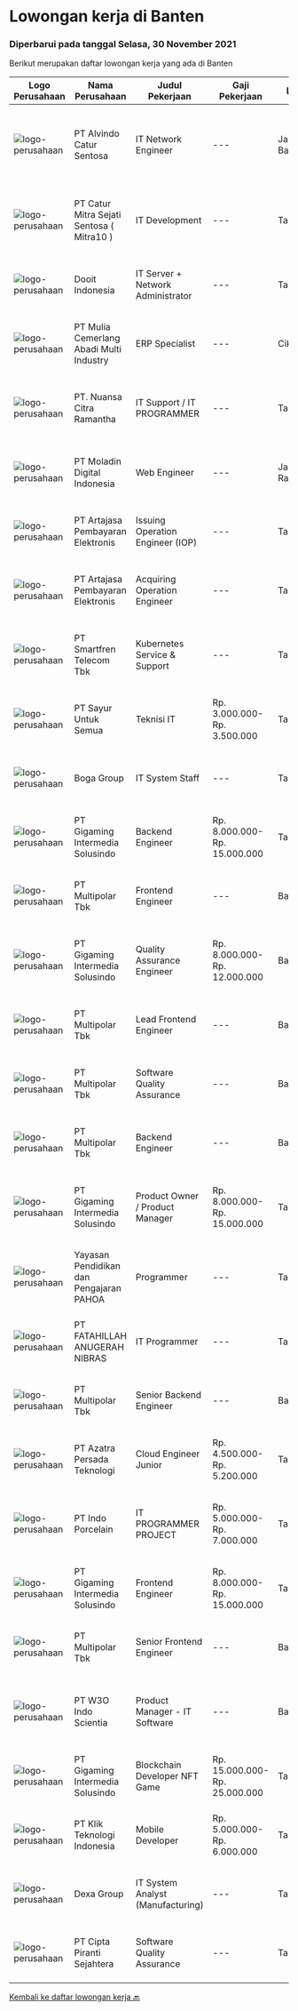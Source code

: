 
  # Lowongan kerja di Banten

  ### Diperbarui pada tanggal Selasa, 30 November 2021

  Berikut merupakan daftar lowongan kerja yang ada di Banten

  |Logo Perusahaan | Nama Perusahaan | Judul Pekerjaan | Gaji Pekerjaan | Lokasi | Deskripsi | Tanggal diunggah | Pranala |
  | -------------- | --------------- | --------------- | --------- | --------- | -------------- | ------- | ----------- |
  |![logo-perusahaan](https://image-service-cdn.seek.com.au/918d7369560472c72e1a82df8e34bf4afef11329/ee4dce1061f3f616224767ad58cb2fc751b8d2dc)|PT Alvindo Catur Sentosa|IT Network Engineer|---|Jakarta Barat|BERPENGALAMAN DALAM MENGELOLA DAN MEMBUAT JARINGAN KOMPUTER DALAM TOPOLOGY LAN &amp; WAN MIN 2 THN DALAM 1 PERUSAHAAN MAMPU MELAKUKAN INSTALASI...|Senin, 29 November 2021|https://www.jobstreet.co.id/id/job/it-network-engineer-3704002?token=0~55421d24-2df2-4436-a878-a158ea94cf72&sectionRank=1&jobId=jobstreet-id-job-3704002|
|![logo-perusahaan](https://image-service-cdn.seek.com.au/061d1c87d834317cd58004916159f8726e39b2c9/ee4dce1061f3f616224767ad58cb2fc751b8d2dc)|PT Catur Mitra Sejati Sentosa ( Mitra10 )|IT Development|---|Tangerang|Candidate must possess at least Bachelor's Degree/Post Graduate Degree in Computer Science/Information Technology or equivalent. At least 2 Year(s) of...|Senin, 29 November 2021|https://www.jobstreet.co.id/id/job/it-development-3693909?token=0~55421d24-2df2-4436-a878-a158ea94cf72&sectionRank=2&jobId=jobstreet-id-job-3693909|
|![logo-perusahaan](https://image-service-cdn.seek.com.au/ccbb4273251b29d6e874effb154c2f99de29bfa0/ee4dce1061f3f616224767ad58cb2fc751b8d2dc)|Dooit Indonesia|IT Server + Network Administrator|---|Tangerang|Qualifications for IT Server + Network Administrator Understanding of Server technologies, operation procedure and virtualization concepts....|Senin, 29 November 2021|https://www.jobstreet.co.id/id/job/it-server-network-administrator-3704561?token=0~55421d24-2df2-4436-a878-a158ea94cf72&sectionRank=3&jobId=jobstreet-id-job-3704561|
|![logo-perusahaan](https://image-service-cdn.seek.com.au/b9c65e2b9b2fe6c4e6102dd460dd4e9c0471ac00/ee4dce1061f3f616224767ad58cb2fc751b8d2dc)|PT Mulia Cemerlang Abadi Multi Industry|ERP Specialist|---|Cikupa|Qualification / Requirement: At least 2 year’s working experience in ERP/Sage ERP. Involve in hands on ERP module &amp; operation process. Strong...|Senin, 29 November 2021|https://www.jobstreet.co.id/id/job/erp-specialist-3704594?token=0~55421d24-2df2-4436-a878-a158ea94cf72&sectionRank=4&jobId=jobstreet-id-job-3704594|
|![logo-perusahaan](https://image-service-cdn.seek.com.au/a877247070d46db1d65d21596203f928f55e475a/ee4dce1061f3f616224767ad58cb2fc751b8d2dc)|PT. Nuansa Citra Ramantha|IT Support / IT PROGRAMMER|---|Tangerang|IT TECHNICAL SUPPORT/PROGRAMMERNUANSA CITRA RAMANTHA, PTwww.ncr.co.idPT. Nuansa Citra Ramantha adalah perusahaan IT Nasional yang berfokus pada...|Kamis, 25 November 2021|https://www.jobstreet.co.id/id/job/it-support-it-programmer-3681957?token=0~55421d24-2df2-4436-a878-a158ea94cf72&sectionRank=5&jobId=jobstreet-id-job-3681957|
|![logo-perusahaan](https://image-service-cdn.seek.com.au/2f5d57381ccba0c9825e4d9de4faaf965d821c14/ee4dce1061f3f616224767ad58cb2fc751b8d2dc)|PT Moladin Digital Indonesia|Web Engineer|---|Jakarta Raya|Responsibility: Design and development of scalable, reliable, and testable Web applications Review designs and code to ensure quality and industry...|Minggu, 28 November 2021|https://www.jobstreet.co.id/id/job/web-engineer-3695996?token=0~55421d24-2df2-4436-a878-a158ea94cf72&sectionRank=6&jobId=jobstreet-id-job-3695996|
|![logo-perusahaan](https://image-service-cdn.seek.com.au/55aded1287383eeeb6207d2664b4836add413aaf/ee4dce1061f3f616224767ad58cb2fc751b8d2dc)|PT Artajasa Pembayaran Elektronis|Issuing Operation Engineer (IOP)|---|Tangerang|Melaksanakan penyediaan informasi teknis terkait spesifikasi produk, perangkat produksi, migrasi dan sertifikasi produk Pelaksanaan support pasca...|Minggu, 28 November 2021|https://www.jobstreet.co.id/id/job/issuing-operation-engineer-iop-3695127?token=0~55421d24-2df2-4436-a878-a158ea94cf72&sectionRank=7&jobId=jobstreet-id-job-3695127|
|![logo-perusahaan](https://image-service-cdn.seek.com.au/55aded1287383eeeb6207d2664b4836add413aaf/ee4dce1061f3f616224767ad58cb2fc751b8d2dc)|PT Artajasa Pembayaran Elektronis|Acquiring Operation Engineer|---|Tangerang|Melaksanakan penyediaan informasi teknis terkait spesifikasi produk, perangkat produksi, migrasi dan sertifikasi produk Pelaksanaan support pasca...|Minggu, 28 November 2021|https://www.jobstreet.co.id/id/job/acquiring-operation-engineer-3695130?token=0~55421d24-2df2-4436-a878-a158ea94cf72&sectionRank=8&jobId=jobstreet-id-job-3695130|
|![logo-perusahaan](https://image-service-cdn.seek.com.au/e33a62a047a936b13377186fb2f8be447b852b49/ee4dce1061f3f616224767ad58cb2fc751b8d2dc)|PT Smartfren Telecom Tbk|Kubernetes Service & Support|---|Tangerang|Job Description: Experience with deploying, configuring, and managing applications on Kubernetes, Docker Must have experience with containers and / or...|Senin, 29 November 2021|https://www.jobstreet.co.id/id/job/kubernetes-service-support-3705008?token=0~55421d24-2df2-4436-a878-a158ea94cf72&sectionRank=9&jobId=jobstreet-id-job-3705008|
|![logo-perusahaan](https://image-service-cdn.seek.com.au/3a36cee411b97c1e63eadd3c496e1e5db121e954/ee4dce1061f3f616224767ad58cb2fc751b8d2dc)|PT Sayur Untuk Semua|Teknisi IT|Rp. 3.000.000-Rp. 3.500.000|Tangerang|Deskripsi Kerja antara lain sebagai berikut, Melakukan maintanance All Equipment IT (Hardware &amp; Software) Bertugas untuk Instalansi Equipment Baru...|Jumat, 26 November 2021|https://www.jobstreet.co.id/id/job/teknisi-it-3703108?token=0~55421d24-2df2-4436-a878-a158ea94cf72&sectionRank=10&jobId=jobstreet-id-job-3703108|
|![logo-perusahaan](https://image-service-cdn.seek.com.au/814eed81e799a808488d3efd6c004a2a005d77e1/ee4dce1061f3f616224767ad58cb2fc751b8d2dc)|Boga Group|IT System Staff|---|Tangerang|Memelihara dan memonitor akses, menu, promotion dll yang berkaitan dengan POS System. Membantu operational outlet mengenai kendala Software dan...|Kamis, 25 November 2021|https://www.jobstreet.co.id/id/job/it-system-staff-3701807?token=0~55421d24-2df2-4436-a878-a158ea94cf72&sectionRank=11&jobId=jobstreet-id-job-3701807|
|![logo-perusahaan](https://image-service-cdn.seek.com.au/c1e8139d77ba4e4e2e62d16ad068df4c60f1ec26/ee4dce1061f3f616224767ad58cb2fc751b8d2dc)|PT Gigaming Intermedia Solusindo|Backend Engineer|Rp. 8.000.000-Rp. 15.000.000|Tangerang|Job Requirements Candidate must possess at least Bachelor's Degree in Computer Science/Information Technology or equivalent. At least 2 Years of...|Senin, 29 November 2021|https://www.jobstreet.co.id/id/job/backend-engineer-3704486?token=0~55421d24-2df2-4436-a878-a158ea94cf72&sectionRank=12&jobId=jobstreet-id-job-3704486|
|![logo-perusahaan](https://image-service-cdn.seek.com.au/fb23195f1004bfbca494bb0f33cd0b6cd8db863f/ee4dce1061f3f616224767ad58cb2fc751b8d2dc)|PT Multipolar Tbk|Frontend Engineer|---|Banten|You will be deeply engaged in the full development lifecycle designing, developing, testing, deploying, maintaining, monitoring, and improving...|Senin, 29 November 2021|https://www.jobstreet.co.id/id/job/frontend-engineer-3704599?token=0~55421d24-2df2-4436-a878-a158ea94cf72&sectionRank=13&jobId=jobstreet-id-job-3704599|
|![logo-perusahaan](https://image-service-cdn.seek.com.au/c1e8139d77ba4e4e2e62d16ad068df4c60f1ec26/ee4dce1061f3f616224767ad58cb2fc751b8d2dc)|PT Gigaming Intermedia Solusindo|Quality Assurance Engineer|Rp. 8.000.000-Rp. 12.000.000|Banten|Job Requirements Candidate must possess at least Bachelor's Degree in Computer Science/Information Technology or equivalent. At least 2 Year(s) of...|Senin, 29 November 2021|https://www.jobstreet.co.id/id/job/quality-assurance-engineer-3704534?token=0~55421d24-2df2-4436-a878-a158ea94cf72&sectionRank=14&jobId=jobstreet-id-job-3704534|
|![logo-perusahaan](https://image-service-cdn.seek.com.au/fb23195f1004bfbca494bb0f33cd0b6cd8db863f/ee4dce1061f3f616224767ad58cb2fc751b8d2dc)|PT Multipolar Tbk|Lead Frontend Engineer|---|Banten|You will be deeply engaged in the full development lifecycle designing, developing, testing, deploying, maintaining, monitoring, and improving...|Senin, 29 November 2021|https://www.jobstreet.co.id/id/job/lead-frontend-engineer-3704619?token=0~55421d24-2df2-4436-a878-a158ea94cf72&sectionRank=15&jobId=jobstreet-id-job-3704619|
|![logo-perusahaan](https://image-service-cdn.seek.com.au/fb23195f1004bfbca494bb0f33cd0b6cd8db863f/ee4dce1061f3f616224767ad58cb2fc751b8d2dc)|PT Multipolar Tbk|Software Quality Assurance|---|Banten|Work with the development team to understand requirements, design comprehensive test plans and test cases. Execute the plans to thoroughly test all...|Senin, 29 November 2021|https://www.jobstreet.co.id/id/job/software-quality-assurance-3704657?token=0~55421d24-2df2-4436-a878-a158ea94cf72&sectionRank=16&jobId=jobstreet-id-job-3704657|
|![logo-perusahaan](https://image-service-cdn.seek.com.au/fb23195f1004bfbca494bb0f33cd0b6cd8db863f/ee4dce1061f3f616224767ad58cb2fc751b8d2dc)|PT Multipolar Tbk|Backend Engineer|---|Banten|You will be deeply engaged in the full development lifecycle designing, developing, testing, deploying, maintaining, monitoring, and improving...|Senin, 29 November 2021|https://www.jobstreet.co.id/id/job/backend-engineer-3704578?token=0~55421d24-2df2-4436-a878-a158ea94cf72&sectionRank=17&jobId=jobstreet-id-job-3704578|
|![logo-perusahaan](https://image-service-cdn.seek.com.au/c1e8139d77ba4e4e2e62d16ad068df4c60f1ec26/ee4dce1061f3f616224767ad58cb2fc751b8d2dc)|PT Gigaming Intermedia Solusindo|Product Owner / Product Manager|Rp. 8.000.000-Rp. 15.000.000|Tangerang|Job Requirements: Candidate must possess at least Bachelor's Degree Required language(s): English, Bahasa Indonesia At least 3 Year(s) of working...|Senin, 29 November 2021|https://www.jobstreet.co.id/id/job/product-owner-product-manager-3704499?token=0~55421d24-2df2-4436-a878-a158ea94cf72&sectionRank=18&jobId=jobstreet-id-job-3704499|
|![logo-perusahaan](https://image-service-cdn.seek.com.au/505247c6f4867ee58ce25732ade777ad8ff366ad/ee4dce1061f3f616224767ad58cb2fc751b8d2dc)|Yayasan Pendidikan dan Pengajaran PAHOA|Programmer|---|Tangerang|Tugas dan Tanggung Jawab: Membuat aplikasi baru berbasis web menggunakan bahasa pemrogaman berbasis Reactjs dan Laravel.  Persyaratan dan Kualifikasi:...|Senin, 29 November 2021|https://www.jobstreet.co.id/id/job/programmer-3703732?token=0~55421d24-2df2-4436-a878-a158ea94cf72&sectionRank=19&jobId=jobstreet-id-job-3703732|
|![logo-perusahaan](https://image-service-cdn.seek.com.au/ae94e3b41632c59bb558255047fa50596172df4b/ee4dce1061f3f616224767ad58cb2fc751b8d2dc)|PT FATAHILLAH ANUGERAH NIBRAS|IT Programmer|---|Tangerang|Requirement: Possessed at least Bachelor Degree of Information Technology Have at least 2 years experience as Programmer Have experience in developing...|Sabtu, 27 November 2021|https://www.jobstreet.co.id/id/job/it-programmer-3693687?token=0~55421d24-2df2-4436-a878-a158ea94cf72&sectionRank=20&jobId=jobstreet-id-job-3693687|
|![logo-perusahaan](https://image-service-cdn.seek.com.au/fb23195f1004bfbca494bb0f33cd0b6cd8db863f/ee4dce1061f3f616224767ad58cb2fc751b8d2dc)|PT Multipolar Tbk|Senior Backend Engineer|---|Banten|Provide technical mentoring in a fast-moving, data-driven environment. You will be deeply engaged in the full development lifecycle designing,...|Senin, 29 November 2021|https://www.jobstreet.co.id/id/job/senior-backend-engineer-3704554?token=0~55421d24-2df2-4436-a878-a158ea94cf72&sectionRank=21&jobId=jobstreet-id-job-3704554|
|![logo-perusahaan](https://image-service-cdn.seek.com.au/161441ce770e81bd0e7df83b120eb07d8a5fbf69/ee4dce1061f3f616224767ad58cb2fc751b8d2dc)|PT Azatra Persada Teknologi|Cloud Engineer Junior|Rp. 4.500.000-Rp. 5.200.000|Tangerang|Deskripsi pekerjaan:1. Melakukan Onsite Technical Support untuk Cloud AWS &amp; On Premise 2. Melakukan Remote Support 24x7 terhadap issue...|Minggu, 28 November 2021|https://www.jobstreet.co.id/id/job/cloud-engineer-junior-3695854?token=0~55421d24-2df2-4436-a878-a158ea94cf72&sectionRank=22&jobId=jobstreet-id-job-3695854|
|![logo-perusahaan](https://image-service-cdn.seek.com.au/d028c09dc90aa664d79a914e1d81ca9bc0f2ab02/ee4dce1061f3f616224767ad58cb2fc751b8d2dc)|PT Indo Porcelain|IT PROGRAMMER PROJECT|Rp. 5.000.000-Rp. 7.000.000|Tangerang|Kualifikasi Minimal pendidikan S1 Informatika/Teknik Komputer/Management Informatika Maksimal usia 35 tahun Minimal pengalaman 1 tahun di Departemen...|Jumat, 26 November 2021|https://www.jobstreet.co.id/id/job/it-programmer-project-3693017?token=0~55421d24-2df2-4436-a878-a158ea94cf72&sectionRank=23&jobId=jobstreet-id-job-3693017|
|![logo-perusahaan](https://image-service-cdn.seek.com.au/c1e8139d77ba4e4e2e62d16ad068df4c60f1ec26/ee4dce1061f3f616224767ad58cb2fc751b8d2dc)|PT Gigaming Intermedia Solusindo|Frontend Engineer|Rp. 8.000.000-Rp. 15.000.000|Tangerang|Job Requirements Candidate must possess at least a Bachelor's Degree in Computer Science/Information Technology or equivalent. At least 4 years of...|Senin, 29 November 2021|https://www.jobstreet.co.id/id/job/frontend-engineer-3704567?token=0~55421d24-2df2-4436-a878-a158ea94cf72&sectionRank=24&jobId=jobstreet-id-job-3704567|
|![logo-perusahaan](https://image-service-cdn.seek.com.au/fb23195f1004bfbca494bb0f33cd0b6cd8db863f/ee4dce1061f3f616224767ad58cb2fc751b8d2dc)|PT Multipolar Tbk|Senior Frontend Engineer|---|Banten|Provide technical mentoring in a fast-moving, data-driven environment. You will be deeply engaged in the full development lifecycle designing,...|Senin, 29 November 2021|https://www.jobstreet.co.id/id/job/senior-frontend-engineer-3704531?token=0~55421d24-2df2-4436-a878-a158ea94cf72&sectionRank=25&jobId=jobstreet-id-job-3704531|
|![logo-perusahaan](https://image-service-cdn.seek.com.au/84c7203596a92c21a00cf65c63f0e6534ef13a9b/ee4dce1061f3f616224767ad58cb2fc751b8d2dc)|PT W3O Indo Scientia|Product Manager - IT Software|---|Banten|Responsibilities Owner one/multiple product Be the subject matter expert in the area assigned Define product vision and strategy Work together with a...|Jumat, 26 November 2021|https://www.jobstreet.co.id/id/job/product-manager-it-software-3693170?token=0~55421d24-2df2-4436-a878-a158ea94cf72&sectionRank=26&jobId=jobstreet-id-job-3693170|
|![logo-perusahaan](https://image-service-cdn.seek.com.au/c1e8139d77ba4e4e2e62d16ad068df4c60f1ec26/ee4dce1061f3f616224767ad58cb2fc751b8d2dc)|PT Gigaming Intermedia Solusindo|Blockchain Developer NFT Game|Rp. 15.000.000-Rp. 25.000.000|Tangerang|Job Requirements: At least 2 years of experience as a blockchain developer. Experience developing on distributed ledger technology (e.g Ethereum,...|Senin, 29 November 2021|https://www.jobstreet.co.id/id/job/blockchain-developer-nft-game-3704555?token=0~55421d24-2df2-4436-a878-a158ea94cf72&sectionRank=27&jobId=jobstreet-id-job-3704555|
|![logo-perusahaan](https://image-service-cdn.seek.com.au/45c8135367a2f8836a99b6c9396faf2e31a6a473/ee4dce1061f3f616224767ad58cb2fc751b8d2dc)|PT Klik Teknologi Indonesia|Mobile Developer|Rp. 5.000.000-Rp. 6.000.000|Tangerang|Job description:1. Write clean, readable, reusable, and testable code.2. Build scalable and reliable IOS/Android apps with Flutter.3. Refactor and...|Senin, 29 November 2021|https://www.jobstreet.co.id/id/job/mobile-developer-3703983?token=0~55421d24-2df2-4436-a878-a158ea94cf72&sectionRank=28&jobId=jobstreet-id-job-3703983|
|![logo-perusahaan](https://image-service-cdn.seek.com.au/20eb5457edc7fd869c083282c179a130802d98a0/ee4dce1061f3f616224767ad58cb2fc751b8d2dc)|Dexa Group|IT System Analyst (Manufacturing)|---|Tangerang|Responsibilities: Assist in interpreting business documents and develop use cases for development team Analyze and translate business needs into...|Kamis, 25 November 2021|https://www.jobstreet.co.id/id/job/it-system-analyst-manufacturing-3701802?token=0~55421d24-2df2-4436-a878-a158ea94cf72&sectionRank=29&jobId=jobstreet-id-job-3701802|
|![logo-perusahaan](https://image-service-cdn.seek.com.au/60741e7a3abc8db47bedbe47f56ef4bd736728c4/ee4dce1061f3f616224767ad58cb2fc751b8d2dc)|PT Cipta Piranti Sejahtera|Software Quality Assurance|---|Tangerang|Qualifiqation : Candidate must possess at least Diploma, Bachelor's Degree, Master's Degree/Post Graduate Degree in Computer Science/Information...|Minggu, 28 November 2021|https://www.jobstreet.co.id/id/job/software-quality-assurance-3703553?token=0~55421d24-2df2-4436-a878-a158ea94cf72&sectionRank=30&jobId=jobstreet-id-job-3703553|


  [Kembali ke daftar lowongan kerja 🔙](../README.md#daftar-lowongan-kerja)
  